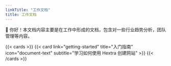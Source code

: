 ```yaml
---
linkTitle: "工作文档"
title: 工作文档
---
```


👋 你好！本文档内容主要是在工作中形成的文档，包含对一些行业趋势分析，团队管理等内容。

<!--more-->

{{< cards >}}
  {{< card link="getting-started" title="入门指南" icon="document-text" subtitle="学习如何使用 Hextra 创建网站" >}}
{{< /cards >}}